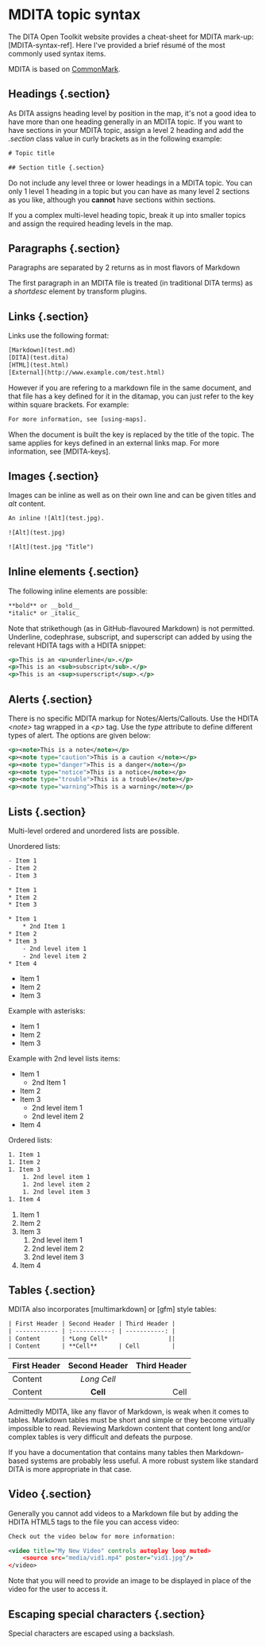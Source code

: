 # MDITA topic syntax

The DITA Open Toolkit website provides a cheat-sheet for MDITA mark-up: [MDITA-syntax-ref]. Here I've provided a brief résumé of the most commonly used syntax items.

MDITA is based on [CommonMark](https://commonmark.org/).

## Headings {.section}

As DITA assigns heading level by position in the map, it's not a good idea to have more than one heading generally in an MDITA topic. If you want to have sections in your MDITA topic, assign a level 2 heading and add the *.section* class value in curly brackets as in the following example:

```xml
# Topic title

## Section title {.section}
```

Do not include any level three or lower headings in a MDITA topic. You can only 1 level 1 heading in a topic but you can have as many level 2 sections as you like, although you **cannot** have sections within sections.

If you a complex multi-level heading topic, break it up into smaller topics and assign the required heading levels in the map.

## Paragraphs {.section}

Paragraphs are separated by 2 returns as in most flavors of Markdown

The first paragraph in an MDITA file is treated (in traditional DITA terms) as a *shortdesc* element by transform plugins.

## Links {.section}

Links use the following format:

```xml
[Markdown](test.md)
[DITA](test.dita)
[HTML](test.html)
[External](http://www.example.com/test.html)
```
However if you are refering to a markdown file in the same document, and that file has a key defined for it in the ditamap, you can just refer to the key within square brackets. For example:

```xml
For more information, see [using-maps].
```
When the document is built the key is replaced by the title of the topic. The same applies for keys defined in an external links map. For more information, see [MDITA-keys].

## Images {.section}

Images can be inline as well as on their own line and can be given titles and *alt* content.

```xml
An inline ![Alt](test.jpg).

![Alt](test.jpg)

![Alt](test.jpg "Title")
```
## Inline elements {.section}

The following inline elements are possible:

```xml
**bold** or __bold__
*italic* or _italic_
```

Note that strikethough (as in GitHub-flavoured Markdown) is not permitted. Underline, codephrase, subscript, and superscript can added by using the relevant HDITA tags with a HDITA snippet:

```xml
<p>This is an <u>underline</u>.</p>
<p>This is an <sub>subscript</sub>.</p>
<p>This is an <sup>superscript</sup>.</p>
```
## Alerts {.section}

There is no specific MDITA markup for Notes/Alerts/Callouts. Use the HDITA *\<note>* tag wrapped in a *\<p>* tag. Use the *type* attribute to define different types of alert. The options are given below:

```xml
<p><note>This is a note</note></p>
<p><note type="caution">This is a caution </note></p>
<p><note type="danger">This is a danger</note></p>
<p><note type="notice">This is a notice</note></p>
<p><note type="trouble">This is a trouble</note></p>
<p><note type="warning">This is a warning</note></p>
```
## Lists {.section}

Multi-level ordered and unordered lists are possible.

Unordered lists:

```xml
- Item 1
- Item 2
- Item 3

* Item 1
* Item 2
* Item 3

* Item 1
    * 2nd Item 1
* Item 2
* Item 3
    - 2nd level item 1 
    - 2nd level item 2      
* Item 4

```
- Item 1
- Item 2
- Item 3

Example with asterisks:

* Item 1
* Item 2
* Item 3

Example with 2nd level lists items:

* Item 1
    * 2nd Item 1
* Item 2
* Item 3
    - 2nd level item 1 
    - 2nd level item 2      
* Item 4


Ordered lists:

```xml
1. Item 1
1. Item 2
1. Item 3
    1. 2nd level item 1
    1. 2nd level item 2
    1. 2nd level item 3
1. Item 4
```
1. Item 1
1. Item 2
1. Item 3
    1. 2nd level item 1
    1. 2nd level item 2
    1. 2nd level item 3
1. Item 4


## Tables {.section}

MDITA also incorporates [multimarkdown] or [gfm] style tables:

```xml
| First Header | Second Header | Third Header |
| ------------ | :-----------: | -----------: |
| Content      | *Long Cell*                 ||
| Content      | **Cell**      | Cell         |
```
| First Header | Second Header | Third Header |
| ------------ | :-----------: | -----------: |
| Content      | *Long Cell*                 ||
| Content      | **Cell**      | Cell         |

Admittedly MDITA, like any flavor of Markdown, is weak when it comes to tables. Markdown tables must be short and simple or they become virtually impossible to read. Reviewing Markdown content that content long and/or complex tables is very difficult and defeats the purpose.

<p><note type="warning">If you have a documentation that contains many tables then Markdown-based systems are probably less useful. A more robust system like standard DITA is more appropriate in that case.</note></p>

## Video {.section}

Generally you cannot add videos to a Markdown file but by adding the HDITA HTML5 tags to the file you can access video:

```xml
Check out the video below for more information:

<video title="My New Video" controls autoplay loop muted>
    <source src="media/vid1.mp4" poster="vid1.jpg"/>
</video>    
```
Note that you will need to provide an image to be displayed in place of the video for the user to access it.

## Escaping special characters  {.section}

Special characters are escaped using a backslash.
